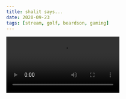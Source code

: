 ```yaml
---
title: shalit says...
date: 2020-09-23
tags: [stream, golf, beardson, gaming]
---
```

<video class="js-player" playsinline controls data-poster="https://archive.org/download/shalit_archive/shalit_archive.thumbs/shalit%20says-NhCjD6dGg_007803.jpg">
  <source src="https://archive.org/download/shalit_archive/shalit%20says-NhCjD6dGg.mp4" type="video/mp4" size="1080"/>
  <source src="https://archive.org/download/shalit_archive/Shalit/360P/shalit%20says-NhCjD6dGg.mp4_360.mp4" type="video/mp4" size="360"/>
</video>
